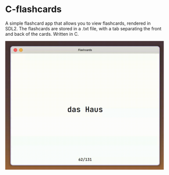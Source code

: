 # C-flashcards

A simple flashcard app that allows you to view flashcards, rendered in SDL2. The flashcards are stored in a .txt file, with a tab separating the front and back of the cards. Written in C.

![Failed loading the image](preview.gif "Flashcards preview")

